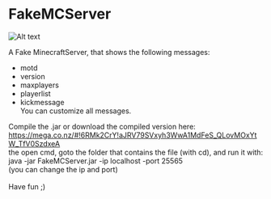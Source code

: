 FakeMCServer
============

![Alt text](http://image-upload.de/image/fJMilM/4fe71c6994.png)

A Fake MinecraftServer, that shows the following messages:
* motd
* version
* maxplayers
* playerlist
* kickmessage<br />
You can customize all messages.

Compile the .jar or download the compiled version here: https://mega.co.nz/#!6RMk2CrY!aJRV79SVxyh3WwA1MdFeS_QLovMOxYtW_TfV0SzdxeA<br />
the open cmd, goto the folder that contains the file (with cd), and run it with:<br />
java -jar FakeMCServer.jar -ip localhost -port 25565<br />
(you can change the ip and port)<br />
<br />
Have fun ;)
